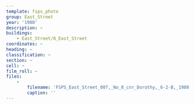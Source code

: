```yaml
---
template: fsps_photo
group: East_Street
year: '1980'
description: ~
buildings:
    - East_Street/8_East_Street
coordinates: ~
heading: ~
classification: ~
section: ~
cell: ~
film_roll: ~
files:
    -
        filename: 'FSPS_East_Street_007,_No_8_cnr_Dorothy,_6-2-B,_1980.png'
        caption: ''
---
```

